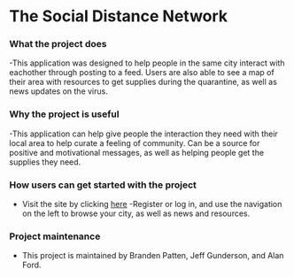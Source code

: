 # The Social Distance Network

### What the project does
-This application was designed to help people in the same city interact with eachother through posting to a feed. Users are also able to see a map of their area with resources to get supplies during the quarantine, as well as news updates on the virus.

### Why the project is useful
-This application can help give people the interaction they need with their local area to help curate a feeling of community. Can be a source for positive and motivational messages, as well as helping people get the supplies they need.

### How users can get started with the project
- Visit the site by clicking [here](https://pacific-sierra-34670.herokuapp.com/)
-Register or log in, and use the navigation on the left to browse your city, as well as news and resources.

### Project maintenance
- This project is maintained by Branden Patten, Jeff Gunderson, and Alan Ford.
